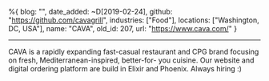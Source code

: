 %{
  blog: "",
  date_added: ~D[2019-02-24],
  github: "https://github.com/cavagrill",
  industries: ["Food"],
  locations: ["Washington, DC, USA"],
  name: "CAVA",
  old_id: 207,
  url: "https://www.cava.com/"
}

---

CAVA is a rapidly expanding fast-casual restaurant and CPG brand focusing on fresh, Mediterranean-inspired, better-for- you cuisine. Our website and digital ordering platform are build in Elixir and Phoenix. Always hiring :)
